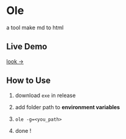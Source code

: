 # Ole

a tool make md to html

## Live Demo

[look ->](https://github.com/FuShaoLei/ole-demo)

## How to Use

1. download `exe`  in release

2. add folder path to **environment variables**
3. `ole -g=<you_path>`
4. done !
